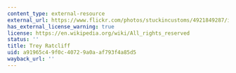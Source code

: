 ```yaml
---
content_type: external-resource
external_url: https://www.flickr.com/photos/stuckincustoms/4921849287/in/album-72157622598602597/
has_external_license_warning: true
license: https://en.wikipedia.org/wiki/All_rights_reserved
status: ''
title: Trey Ratcliff
uid: a91965c4-9f0c-4072-9a0a-af793f4a85d5
wayback_url: ''
---
```

